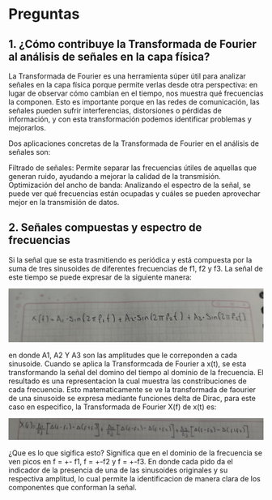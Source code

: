 # Preguntas
## 1. ¿Cómo contribuye la Transformada de Fourier al análisis de señales en la capa física?

La Transformada de Fourier es una herramienta súper útil para analizar señales en la capa física porque permite verlas desde otra perspectiva: en lugar de observar cómo cambian en el tiempo, nos muestra qué frecuencias la componen. Esto es importante porque en las redes de comunicación, las señales pueden sufrir interferencias, distorsiones o pérdidas de información, y con esta transformación podemos identificar problemas y mejorarlos.

Dos aplicaciones concretas de la Transformada de Fourier en el análisis de señales son:

Filtrado de señales: Permite separar las frecuencias útiles de aquellas que generan ruido, ayudando a mejorar la calidad de la transmisión.
Optimización del ancho de banda: Analizando el espectro de la señal, se puede ver qué frecuencias están ocupadas y cuáles se pueden aprovechar mejor en la transmisión de datos.

## 2. Señales compuestas y espectro de frecuencias

Si la señal que se esta trasmitiendo es periódica y está compuesta por la suma de tres sinusoides de diferentes frecuencias de f1, f2 y f3. La señal de este tiempo se puede expresar de la siguiente manera:

![Imagen 1](https://github.com/ALMA3112/Parcial-redes-de-computacion-/blob/main/Imagenes/Imagen1.jpg)

en  donde  A1, A2 Y A3 son las amplitudes que le correponden a cada sinusoide.
Cuando se aplica la Transformcada de Fourier a x(t), se esta transformando la señal del domino del tiempo al dominio de la frecuencia. El resultado es una representacion la cual muestra las constribuciones de cada frecuencia. Esto matematicamente se ve la transformada de faourier de una sinusoide se expresa mediante funciones delta de Dirac, para este caso en especifico, la Transformada de Fourier X(f) de x(t) es:

![Imagen 2](https://github.com/ALMA3112/Parcial-redes-de-computacion-/blob/main/Imagenes/Imagen2.jpg)

¿Que es lo que sigifica esto? Significa que en el dominio de la frecuencia se ven picos en f = +- f1, f = +-f2 y f = +-f3. En donde cada pido da el indicador de la presencia de una de las sinusoides originales y su respectiva amplitud, lo cual permite la identificacion de manera clara de los componentes que conforman la señal.

